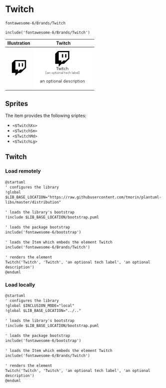 # Twitch


```text
fontawesome-6/Brands/Twitch
```

```text
include('fontawesome-6/Brands/Twitch')
```



| Illustration | Twitch |
| :---: | :---: |
| ![illustration for Illustration](../../fontawesome-6/Brands/Twitch.png) | ![illustration for Twitch](../../fontawesome-6/Brands/Twitch.Local.png) |



## Sprites
The item provides the following sriptes:

- `<$TwitchXs>`
- `<$TwitchSm>`
- `<$TwitchMd>`
- `<$TwitchLg>`





## Twitch

### Load remotely
```plantuml
@startuml
' configures the library
!global $LIB_BASE_LOCATION="https://raw.githubusercontent.com/tmorin/plantuml-libs/master/distribution"

' loads the library's bootstrap
!include $LIB_BASE_LOCATION/bootstrap.puml

' loads the package bootstrap
include('fontawesome-6/bootstrap')

' loads the Item which embeds the element Twitch
include('fontawesome-6/Brands/Twitch')

' renders the element
Twitch('Twitch', 'Twitch', 'an optional tech label', 'an optional description')
@enduml
```

### Load locally
```plantuml
@startuml
' configures the library
!global $INCLUSION_MODE="local"
!global $LIB_BASE_LOCATION="../.."

' loads the library's bootstrap
!include $LIB_BASE_LOCATION/bootstrap.puml

' loads the package bootstrap
include('fontawesome-6/bootstrap')

' loads the Item which embeds the element Twitch
include('fontawesome-6/Brands/Twitch')

' renders the element
Twitch('Twitch', 'Twitch', 'an optional tech label', 'an optional description')
@enduml
```

